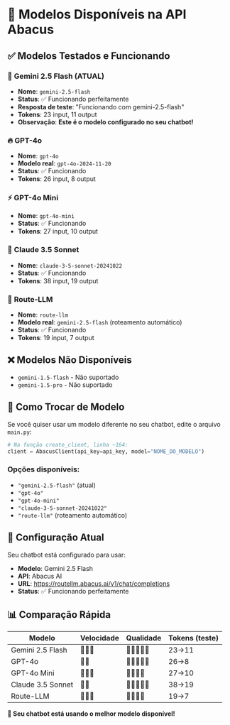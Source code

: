 # 🤖 Modelos Disponíveis na API Abacus

## ✅ Modelos Testados e Funcionando

### 🎯 **Gemini 2.5 Flash** (ATUAL)
- **Nome**: `gemini-2.5-flash`
- **Status**: ✅ Funcionando perfeitamente
- **Resposta de teste**: "Funcionando com gemini-2.5-flash"
- **Tokens**: 23 input, 11 output
- **Observação**: **Este é o modelo configurado no seu chatbot!**

### 🔥 **GPT-4o**
- **Nome**: `gpt-4o`
- **Modelo real**: `gpt-4o-2024-11-20`
- **Status**: ✅ Funcionando
- **Tokens**: 26 input, 8 output

### ⚡ **GPT-4o Mini**
- **Nome**: `gpt-4o-mini`
- **Status**: ✅ Funcionando
- **Tokens**: 27 input, 10 output

### 🧠 **Claude 3.5 Sonnet**
- **Nome**: `claude-3-5-sonnet-20241022`
- **Status**: ✅ Funcionando
- **Tokens**: 38 input, 19 output

### 🎲 **Route-LLM**
- **Nome**: `route-llm`
- **Modelo real**: `gemini-2.5-flash` (roteamento automático)
- **Status**: ✅ Funcionando
- **Tokens**: 19 input, 7 output

## ❌ Modelos Não Disponíveis

- `gemini-1.5-flash` - Não suportado
- `gemini-1.5-pro` - Não suportado

## 🔧 Como Trocar de Modelo

Se você quiser usar um modelo diferente no seu chatbot, edite o arquivo `main.py`:

```python
# Na função create_client, linha ~164:
client = AbacusClient(api_key=api_key, model="NOME_DO_MODELO")
```

### Opções disponíveis:
- `"gemini-2.5-flash"` (atual)
- `"gpt-4o"`
- `"gpt-4o-mini"`
- `"claude-3-5-sonnet-20241022"`
- `"route-llm"` (roteamento automático)

## 🎯 Configuração Atual

Seu chatbot está configurado para usar:
- **Modelo**: Gemini 2.5 Flash
- **API**: Abacus AI
- **URL**: https://routellm.abacus.ai/v1/chat/completions
- **Status**: ✅ Funcionando perfeitamente

## 📊 Comparação Rápida

| Modelo | Velocidade | Qualidade | Tokens (teste) |
|--------|------------|-----------|----------------|
| Gemini 2.5 Flash | 🚀🚀🚀 | 🌟🌟🌟🌟🌟 | 23→11 |
| GPT-4o | 🚀🚀 | 🌟🌟🌟🌟🌟 | 26→8 |
| GPT-4o Mini | 🚀🚀🚀 | 🌟🌟🌟🌟 | 27→10 |
| Claude 3.5 Sonnet | 🚀🚀 | 🌟🌟🌟🌟🌟 | 38→19 |
| Route-LLM | 🚀🚀🚀 | 🌟🌟🌟🌟 | 19→7 |

**🎊 Seu chatbot está usando o melhor modelo disponível!**